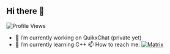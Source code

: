 ## Hi there 👋
![Profile Views](https://komarev.com/ghpvc/?username=IQUXAe&color=green)


<!--#![Top languages](https://github-readme-stats.vercel.app/api/top-langs/?username=IQUXAe&layout=compact)
![Statistics](https://github-readme-stats.vercel.app/api?username=IQUXAe&show_icons=true&theme=radical)

**IQUXAe/IQUXAe** is a ✨ _special_ ✨ repository because its `README.md` (this file) appears on your GitHub profile.

Here are some ideas to get you started:

- 🔭 I’m currently working on ...
- 🌱 I’m currently learning ...
- 👯 I’m looking to collaborate on ...
- 🤔 I’m looking for help with ...
- 💬 Ask me about ...
- 📫 How to reach me: ...
- 😄 Pronouns: ...
- ⚡ Fun fact: ...
-->
- 🔭 I’m currently working on QuikxChat (private yet)
- 🌱 I’m currently learning С++
📫 How to reach me: [![Matrix](https://img.shields.io/badge/Matrix-@iquxae:mozilla.org-0dbd8b)](https://matrix.to/#/@iquxae:mozilla.org)
